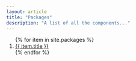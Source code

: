 ```yaml
---
layout: article
title: "Packages"
description: "A list of all the components..."
---
```


<div class="type">
  <ol class="list">
    {% for item in site.packages %}
      <li class="list__item">
        <a href="{{ item.url }}" class="list__link">{{ item.title }}</a>
      </li>
    {% endfor %}
  </ol>
</div>
